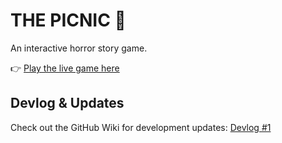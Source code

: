 # THE PICNIC 🎃
An interactive horror story game.

👉 [Play the live game here](https://the-picnic.netlify.app/)

## Devlog & Updates  
Check out the GitHub Wiki for development updates: [Devlog #1](https://github.com/CosmicDev404/The-PICNIC/wiki)

